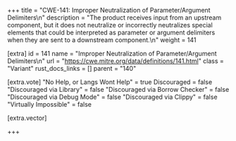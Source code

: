 +++
title = "CWE-141: Improper Neutralization of Parameter/Argument Delimiters\n"
description = "The product receives input from an upstream component, but it does not neutralize or incorrectly neutralizes special elements that could be interpreted as parameter or argument delimiters when they are sent to a downstream component.\n"
weight = 141

[extra]
id = 141
name = "Improper Neutralization of Parameter/Argument Delimiters\n"
url = "https://cwe.mitre.org/data/definitions/141.html"
class = "Variant"
rust_docs_links = []
parent = "140"

[extra.vote]
"No Help, or Langs Wont Help" = true
Discouraged = false
"Discouraged via Library" = false
"Discouraged via Borrow Checker" = false
"Discouraged via Debug Mode" = false
"Discouraged via Clippy" = false
"Virtually Impossible" = false

[extra.vector]

+++